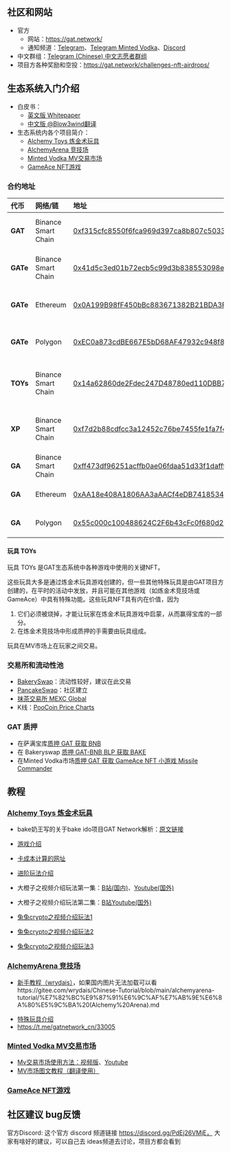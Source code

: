 ## 社区和网站

* 官方
  * 网站：https://gat.network/
  * 通知频道：[Telegram](https://t.me/gat_news)、[Telegram Minted Vodka](https://t.me/mintedvodka)、[Discord](https://discord.gg/PdEj26VMjE)
* 中文群组：[Telegram (Chinese) 中文志愿者群组](https://t.me/gatnetwork_cn)
* 项目方各种奖励和空投：https://gat.network/challenges-nft-airdrops/

## 生态系统入门介绍

* 白皮书：
    * [英文版 Whitepaper](https://gat.network/wp-content/uploads/2021/11/GAT-Network-Litepaper.pdf) 
    * [中文版 @Blow3wind翻译](https://github.com/GAT-Network/Chinese-Tutorial/files/7603929/GAT-Network-Litepaper.en.zh-CN.pdf)
* 生态系统内各个项目简介：
  * [Alchemy Toys 炼金术玩具](alchemytoys.md)
  * [AlchemyArena 竞技场](alchemyarena.md)
  * [Minted Vodka MV交易市场](mintedvodka.md)
  * [GameAce NFT游戏](gameace.md)

### 合约地址

| 代币 | 网络/链 | 地址 | 描述 |
| :-- | :-- | :-- | :-- |
| **GAT** | Binance Smart Chain | [0xf315cfc8550f6fca969d397ca8b807c5033fa122](https://bscscan.com/token/0xf315cfc8550f6fca969d397ca8b807c5033fa122) | Legacy coin of GAT Network |
| **GATe** | Binance Smart Chain | [0x41d5c3ed01b72ecb5c99d3b838553098ecda9ef9](https://bscscan.com/token/0x41d5c3ed01b72ecb5c99d3b838553098ecda9ef9) | “extended” cross\-chain GAT coin |
| **GATe** | Ethereum | [0x0A199B98fF450bBc883671382B21BDA3FA44b4Ae](https://etherscan.io/token/0x0A199B98fF450bBc883671382B21BDA3FA44b4Ae) | “extended” cross\-chain GAT coin |
| **GATe** | Polygon | [0xEC0a873cdBE667E5bD68AF47932c948f872032d6](https://polygonscan.com/token/0xEC0a873cdBE667E5bD68AF47932c948f872032d6) | “extended” cross\-chain GAT coin |
| **TOYs** | Binance Smart Chain | [0x14a62860de2Fdec247D48780ed110DBB794545d8](https://bscscan.com/token/0x14a62860de2Fdec247D48780ed110DBB794545d8) | GAT Network NFTs for playing & collecting |
| **XP** | Binance Smart Chain | [0xf7d2b88cdfcc3a12452c76be7455fe1fa7f48852](https://bscscan.com/token/0xf7d2b88cdfcc3a12452c76be7455fe1fa7f48852) | Experience Points (currently Arena only), coin |
| **GA** | Binance Smart Chain | [0xff473df96251acffb0ae06fdaa51d33f1dafff7c](https://bscscan.com/token/0xff473df96251acffb0ae06fdaa51d33f1dafff7c) | GameAce NFT Cartridges |
| **GA** | Ethereum | [0xAA18e408A1806AA3aAACf4eDB7418534D612D1f0](https://etherscan.io/token/0xAA18e408A1806AA3aAACf4eDB7418534D612D1f0) | GameAce NFT Cartridges |
| **GA** | Polygon | [0x55c000c100488624C2F6b43cFc0f680d2657933b](https://polygonscan.com/token/0x55c000c100488624C2F6b43cFc0f680d2657933b) | GameAce NFT Cartridges |

#### 玩具 TOYs

玩具 TOYs 是GAT生态系统中各种游戏中使用的关键NFT。

这些玩具大多是通过炼金术玩具游戏创建的，但一些其他特殊玩具是由GAT项目方创建的，在平时的活动中发放，并且可能在其他游戏（如炼金术竞技场或GameAce）中具有特殊功能。这些玩具NFT具有内在价值，因为

1. 它们必须被烧掉，才能让玩家在炼金术玩具游戏中启蒙，从而赢得宝库的一部分。
2. 在炼金术竞技场中形成质押的手需要由玩具组成。

玩具在MV市场上在玩家之间交易。


### 交易所和流动性池
* [BakerySwap](https://www.bakeryswap.org/#/swap?outputCurrency=0xf315cfc8550f6fca969d397ca8b807c5033fa122)：流动性较好，建议在此交易
* [PancakeSwap](https://exchange.pancakeswap.finance/#/swap?outputCurrency=0xf315cfc8550f6fca969d397ca8b807c5033fa122)：社区建立
* [抹茶交易所 MEXC Global](https://www.mexc.com/)
* K线：[PooCoin Price Charts](https://poocoin.app/tokens/0xf315cfc8550f6fca969d397ca8b807c5033fa122) 

### GAT 质押

- 在萨满宝库[质押 GAT 获取 BNB](https://alchemytoys.com/shamans-vault) 
- 在 Bakeryswap [质押 GAT-BNB BLP 获取 BAKE](https://www.bakeryswap.org/#/bakery/BAKE/GAT-BNB%20BLP) 
- 在Minted Vodka市场[质押 GAT 获取 GameAce NFT 小游戏 Missile Commander](https://minted.vodka/cocktails) 

## 教程

### [Alchemy Toys 炼金术玩具](https://alchemytoys.com/)

* bake奶王写的关于bake ido项目GAT Network解析：[原文链接](https://bihu.com/a/1ZNo4k?i=5dO&c=1&s=1ZNo4k)
* [游戏介绍](https://mp.weixin.qq.com/s/CDtmH7RB3MfeefwbM-knlw)
* [卡成本计算的网址](https://zhangxianmeng.github.io/doggyNFT/dist/#/gat)

* [进阶玩法介绍](https://bihu.com/article/1523018987)

* 大橙子之视频介绍玩法第一集：[B站(国内)](https://www.bilibili.com/video/BV18b4y167xS)、[Youtube(国外)](https://youtu.be/1Nx9AqpmWNU)
* 大橙子之视频介绍玩法第二集：[B站](https://www.bilibili.com/video/BV1eo4y1Q73y)[Youtube(国外)](https://www.youtube.com/watch?v=uUfDy6msTQ4&t=71s)

* [兔兔crypto之视频介绍玩法1](https://www.youtube.com/watch?v=gkC_zZvfqq4)
* [兔兔crypto之视频介绍玩法2](https://www.youtube.com/channel/UCyx5lBuylT9Wxuszbs9LcaA)
* [兔兔crypto之视频介绍玩法3](https://youtu.be/3O5USuS9T4w)

### [AlchemyArena 竞技场](https://alchemyarena.com/)

- [新手教程（wrydais）](https://github.com/GAT-Network/Chinese-Tutorial/blob/main/alchemyarena-tutorial/wrydais/README.md)，如果国内图片无法加载可以看https://gitee.com/wrydais/Chinese-Tutorial/blob/main/alchemyarena-tutorial/%E7%82%BC%E9%87%91%E6%9C%AF%E7%AB%9E%E6%8A%80%E5%9C%BA%20(Alchemy%20Arena).md

* [特殊玩具介绍](specialtoys.md)
* https://t.me/gatnetwork_cn/33005


### [Minted Vodka MV交易市场](https://minted.vodka/)
* [Mv交易市场使用方法：视频版](https://drive.google.com/file/d/1SXftpQCChPNyQfbJVhXQY-SLMSX7cdOm/view?usp=sharing)、[Youtube](https://www.youtube.com/watch?v=YmcTNdYyQEQ)
* [MV市场图文教程（翻译使用）](https://gat.network/a-quick-guide-to-the-minted-vodka-nft-exchange/)

### [GameAce NFT游戏](https://gameace.at/)


## 社区建议 bug反馈
官方Discord: 这个官方 discord 频道链接 https://discord.gg/PdEj26VMjE， 大家有啥好的建议，可以自己去 ideas频道去讨论，项目方都会看到
